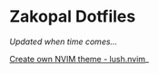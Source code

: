 # Zakopal Dotfiles
_Updated when time comes..._

[Create own NVIM theme - lush.nvim](https://github.com/rktjmp/lush.nvim)_
